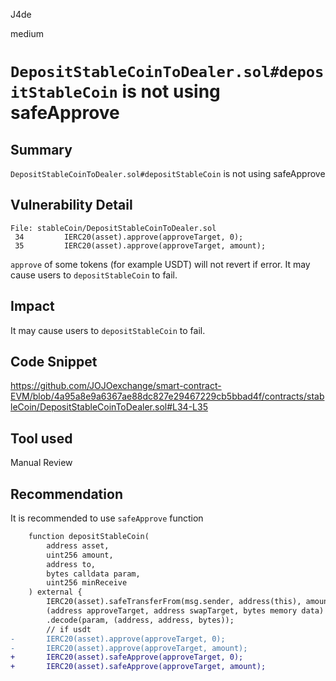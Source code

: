 J4de

medium

# `DepositStableCoinToDealer.sol#depositStableCoin` is not using safeApprove

## Summary

`DepositStableCoinToDealer.sol#depositStableCoin` is not using safeApprove

## Vulnerability Detail

```solidity
File: stableCoin/DepositStableCoinToDealer.sol
 34         IERC20(asset).approve(approveTarget, 0);
 35         IERC20(asset).approve(approveTarget, amount);
```

`approve` of some tokens (for example USDT) will not revert if error. It may cause users to `depositStableCoin` to fail.

## Impact

It may cause users to `depositStableCoin` to fail.

## Code Snippet

https://github.com/JOJOexchange/smart-contract-EVM/blob/4a95a8e9a6367ae88dc827e29467229cb5bbad4f/contracts/stableCoin/DepositStableCoinToDealer.sol#L34-L35

## Tool used

Manual Review

## Recommendation

It is recommended to use `safeApprove` function

```diff
    function depositStableCoin(
        address asset,
        uint256 amount,
        address to,
        bytes calldata param,
        uint256 minReceive
    ) external {
        IERC20(asset).safeTransferFrom(msg.sender, address(this), amount);
        (address approveTarget, address swapTarget, bytes memory data) = abi
        .decode(param, (address, address, bytes));
        // if usdt
-       IERC20(asset).approve(approveTarget, 0);
-       IERC20(asset).approve(approveTarget, amount);
+       IERC20(asset).safeApprove(approveTarget, 0);
+       IERC20(asset).safeApprove(approveTarget, amount);
```
